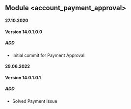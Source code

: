 ## Module <account_payment_approval>

#### 27.10.2020
#### Version 14.0.1.0.0
##### ADD
- Initial commit for Payment Approval

#### 29.06.2022
#### Version 14.0.1.0.1
##### ADD
- Solved Payment Issue